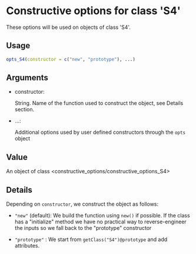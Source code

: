 # Constructive options for class 'S4'

These options will be used on objects of class 'S4'.

## Usage

``` r
opts_S4(constructor = c("new", "prototype"), ...)
```

## Arguments

- constructor:

  String. Name of the function used to construct the object, see Details
  section.

- ...:

  Additional options used by user defined constructors through the
  `opts` object

## Value

An object of class \<constructive_options/constructive_options_S4\>

## Details

Depending on `constructor`, we construct the object as follows:

- `"new"` (default): We build the function using `new()` if possible. If
  the class has a "initialize" method we have no practical way to
  reverse-engineer the inputs so we fall back to the "prototype"
  constructor

- `"prototype"` : We start from `getClass("S4")@prototype` and add
  attributes.
